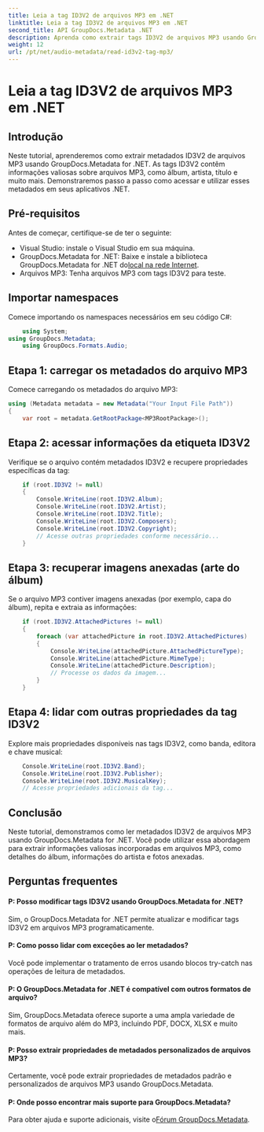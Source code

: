 ```yaml
---
title: Leia a tag ID3V2 de arquivos MP3 em .NET
linktitle: Leia a tag ID3V2 de arquivos MP3 em .NET
second_title: API GroupDocs.Metadata .NET
description: Aprenda como extrair tags ID3V2 de arquivos MP3 usando GroupDocs.Metadata for .NET. Acesse álbum, artista e muito mais de forma programática.
weight: 12
url: /pt/net/audio-metadata/read-id3v2-tag-mp3/
---
```


# Leia a tag ID3V2 de arquivos MP3 em .NET

## Introdução
Neste tutorial, aprenderemos como extrair metadados ID3V2 de arquivos MP3 usando GroupDocs.Metadata for .NET. As tags ID3V2 contêm informações valiosas sobre arquivos MP3, como álbum, artista, título e muito mais. Demonstraremos passo a passo como acessar e utilizar esses metadados em seus aplicativos .NET.
## Pré-requisitos
Antes de começar, certifique-se de ter o seguinte:
- Visual Studio: instale o Visual Studio em sua máquina.
-  GroupDocs.Metadata for .NET: Baixe e instale a biblioteca GroupDocs.Metadata for .NET do[local na rede Internet](https://releases.groupdocs.com/metadata/net/).
- Arquivos MP3: Tenha arquivos MP3 com tags ID3V2 para teste.

## Importar namespaces
Comece importando os namespaces necessários em seu código C#:
```csharp
    using System;
using GroupDocs.Metadata;
    using GroupDocs.Formats.Audio;
```
## Etapa 1: carregar os metadados do arquivo MP3
Comece carregando os metadados do arquivo MP3:
```csharp
using (Metadata metadata = new Metadata("Your Input File Path"))
{
    var root = metadata.GetRootPackage<MP3RootPackage>();
```
## Etapa 2: acessar informações da etiqueta ID3V2
Verifique se o arquivo contém metadados ID3V2 e recupere propriedades específicas da tag:
```csharp
    if (root.ID3V2 != null)
    {
        Console.WriteLine(root.ID3V2.Album);
        Console.WriteLine(root.ID3V2.Artist);
        Console.WriteLine(root.ID3V2.Title);
        Console.WriteLine(root.ID3V2.Composers);
        Console.WriteLine(root.ID3V2.Copyright);
        // Acesse outras propriedades conforme necessário...
    }
```
## Etapa 3: recuperar imagens anexadas (arte do álbum)
Se o arquivo MP3 contiver imagens anexadas (por exemplo, capa do álbum), repita e extraia as informações:
```csharp
    if (root.ID3V2.AttachedPictures != null)
    {
        foreach (var attachedPicture in root.ID3V2.AttachedPictures)
        {
            Console.WriteLine(attachedPicture.AttachedPictureType);
            Console.WriteLine(attachedPicture.MimeType);
            Console.WriteLine(attachedPicture.Description);
            // Processe os dados da imagem...
        }
    }
```
## Etapa 4: lidar com outras propriedades da tag ID3V2
Explore mais propriedades disponíveis nas tags ID3V2, como banda, editora e chave musical:
```csharp
    Console.WriteLine(root.ID3V2.Band);
    Console.WriteLine(root.ID3V2.Publisher);
    Console.WriteLine(root.ID3V2.MusicalKey);
    // Acesse propriedades adicionais da tag...
```

## Conclusão
Neste tutorial, demonstramos como ler metadados ID3V2 de arquivos MP3 usando GroupDocs.Metadata for .NET. Você pode utilizar essa abordagem para extrair informações valiosas incorporadas em arquivos MP3, como detalhes do álbum, informações do artista e fotos anexadas.

## Perguntas frequentes
#### P: Posso modificar tags ID3V2 usando GroupDocs.Metadata for .NET?
Sim, o GroupDocs.Metadata for .NET permite atualizar e modificar tags ID3V2 em arquivos MP3 programaticamente.
#### P: Como posso lidar com exceções ao ler metadados?
Você pode implementar o tratamento de erros usando blocos try-catch nas operações de leitura de metadados.
#### P: O GroupDocs.Metadata for .NET é compatível com outros formatos de arquivo?
Sim, GroupDocs.Metadata oferece suporte a uma ampla variedade de formatos de arquivo além do MP3, incluindo PDF, DOCX, XLSX e muito mais.
#### P: Posso extrair propriedades de metadados personalizados de arquivos MP3?
Certamente, você pode extrair propriedades de metadados padrão e personalizados de arquivos MP3 usando GroupDocs.Metadata.
#### P: Onde posso encontrar mais suporte para GroupDocs.Metadata?
 Para obter ajuda e suporte adicionais, visite o[Fórum GroupDocs.Metadata](https://forum.groupdocs.com/c/metadata/14).